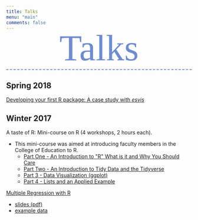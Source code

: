 ```yaml
---
title: Talks
menu: "main"
comments: false
---
```


<p style="font-family:'Tangerine'; font-size:100px; text-align: center; margin-top: -25px; margin-bottom: 20px; border-bottom: 2px dashed #6F8CCE; padding:0px; color: #6F8CCE; ">
      Talks
</p>

## Spring 2018
[Developing your first R package: A case study with *esvis*](../eugene_rug/)

## Winter 2017
A taste of R: Mini-course on R (4 workshops, 2 hours each).

* This mini-course was aimed at introducing faculty members in the College of Education to R.
	+ [Part One - An Introduction to "R" What is it and Why You Should Care](https://youtu.be/n-M2ivdofbo)
	+ [Part Two - An Introduction to Tidy Data and the Tidyverse](https://youtu.be/17Qkn40cbb4)
	+ [Part 3 - Data Visualization (ggplot)](https://youtu.be/8zTmGhRLEXo)
	+ [Part 4 - Lists and an Applied Example](https://youtu.be/H7uvo360Tio)

[Multiple Regression with R](../talks/index.html) 

* [slides (pdf)](../talks/guest_lecture_mr.pdf) 
* [example data](../talks/assets_gina_mr/data/synthetic_data.csv)